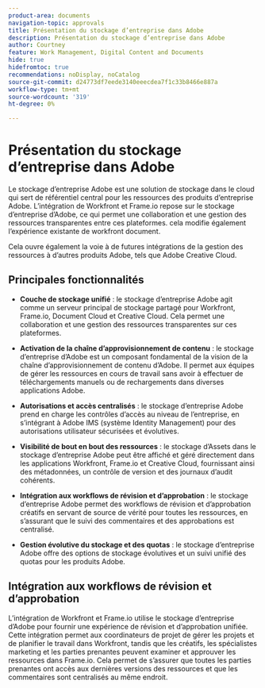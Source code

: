 ```yaml
---
product-area: documents
navigation-topic: approvals
title: Présentation du stockage d’entreprise dans Adobe
description: Présentation du stockage d’entreprise dans Adobe
author: Courtney
feature: Work Management, Digital Content and Documents
hide: true
hidefromtoc: true
recommendations: noDisplay, noCatalog
source-git-commit: d24773df7eede3140eeecdea7f1c33b8466e887a
workflow-type: tm+mt
source-wordcount: '319'
ht-degree: 0%

---
```



# Présentation du stockage d’entreprise dans Adobe

Le stockage d’entreprise Adobe est une solution de stockage dans le cloud qui sert de référentiel central pour les ressources des produits d’entreprise Adobe. L’intégration de Workfront et Frame.io repose sur le stockage d’entreprise d’Adobe, ce qui permet une collaboration et une gestion des ressources transparentes entre ces plateformes. cela modifie également l’expérience existante de workfront document.

Cela ouvre également la voie à de futures intégrations de la gestion des ressources à d’autres produits Adobe, tels que Adobe Creative Cloud.

## Principales fonctionnalités

* **Couche de stockage unifié** : le stockage d’entreprise Adobe agit comme un serveur principal de stockage partagé pour Workfront, Frame.io, Document Cloud et Creative Cloud. Cela permet une collaboration et une gestion des ressources transparentes sur ces plateformes.

* **Activation de la chaîne d’approvisionnement de contenu** : le stockage d’entreprise d’Adobe est un composant fondamental de la vision de la chaîne d’approvisionnement de contenu d’Adobe. Il permet aux équipes de gérer les ressources en cours de travail sans avoir à effectuer de téléchargements manuels ou de rechargements dans diverses applications Adobe.

* **Autorisations et accès centralisés** : le stockage d’entreprise Adobe prend en charge les contrôles d’accès au niveau de l’entreprise, en s’intégrant à Adobe IMS (système Identity Management) pour des autorisations utilisateur sécurisées et évolutives.

* **Visibilité de bout en bout des ressources** : le stockage d’Assets dans le stockage d’entreprise Adobe peut être affiché et géré directement dans les applications Workfront, Frame.io et Creative Cloud, fournissant ainsi des métadonnées, un contrôle de version et des journaux d’audit cohérents.

* **Intégration aux workflows de révision et d’approbation** : le stockage d’entreprise Adobe permet des workflows de révision et d’approbation créatifs en servant de source de vérité pour toutes les ressources, en s’assurant que le suivi des commentaires et des approbations est centralisé.

* **Gestion évolutive du stockage et des quotas** : le stockage d’entreprise Adobe offre des options de stockage évolutives et un suivi unifié des quotas pour les produits Adobe.

## Intégration aux workflows de révision et d’approbation

L’intégration de Workfront et Frame.io utilise le stockage d’entreprise d’Adobe pour fournir une expérience de révision et d’approbation unifiée. Cette intégration permet aux coordinateurs de projet de gérer les projets et de planifier le travail dans Workfront, tandis que les créatifs, les spécialistes marketing et les parties prenantes peuvent examiner et approuver les ressources dans Frame.io. Cela permet de s’assurer que toutes les parties prenantes ont accès aux dernières versions des ressources et que les commentaires sont centralisés au même endroit.

<!--For more information about the Workfront and Frame.io integration, see [Frame.io integration overview](/help/quicksilver/review-and-approve-work/native-integrations/frame-io/frame-int-overview.md).-->
